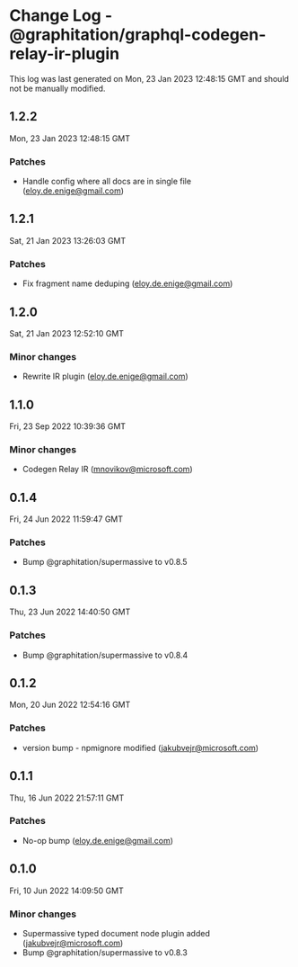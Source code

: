 # Change Log - @graphitation/graphql-codegen-relay-ir-plugin

This log was last generated on Mon, 23 Jan 2023 12:48:15 GMT and should not be manually modified.

<!-- Start content -->

## 1.2.2

Mon, 23 Jan 2023 12:48:15 GMT

### Patches

- Handle config where all docs are in single file (eloy.de.enige@gmail.com)

## 1.2.1

Sat, 21 Jan 2023 13:26:03 GMT

### Patches

- Fix fragment name deduping (eloy.de.enige@gmail.com)

## 1.2.0

Sat, 21 Jan 2023 12:52:10 GMT

### Minor changes

- Rewrite IR plugin (eloy.de.enige@gmail.com)

## 1.1.0

Fri, 23 Sep 2022 10:39:36 GMT

### Minor changes

- Codegen Relay IR (mnovikov@microsoft.com)

## 0.1.4

Fri, 24 Jun 2022 11:59:47 GMT

### Patches

- Bump @graphitation/supermassive to v0.8.5

## 0.1.3

Thu, 23 Jun 2022 14:40:50 GMT

### Patches

- Bump @graphitation/supermassive to v0.8.4

## 0.1.2

Mon, 20 Jun 2022 12:54:16 GMT

### Patches

- version bump - npmignore modified (jakubvejr@microsoft.com)

## 0.1.1

Thu, 16 Jun 2022 21:57:11 GMT

### Patches

- No-op bump (eloy.de.enige@gmail.com)

## 0.1.0

Fri, 10 Jun 2022 14:09:50 GMT

### Minor changes

- Supermassive typed document node plugin added (jakubvejr@microsoft.com)
- Bump @graphitation/supermassive to v0.8.3
